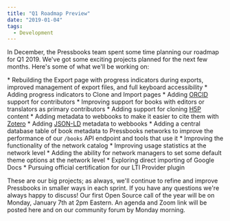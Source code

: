 ```yaml
---
title: "Q1 Roadmap Preview"
date: "2019-01-04"
tags: 
  - Development
---
```


In December, the Pressbooks team spent some time planning our roadmap for Q1 2019. We've got some exciting projects planned for the next few months. Here's some of what we'll be working on:

\* Rebuilding the Export page with progress indicators during exports, improved management of export files, and full keyboard accessibility \* Adding progress indicators to Clone and Import pages \* Adding [ORCID](https://orcid.org/) support for contributors \* Improving support for books with editors or translators as primary contributors \* Adding support for cloning [H5P](https://h5p.org) content \* Adding metadata to webbooks to make it easier to cite them with [Zotero](https://www.zotero.org/) \* Adding [JSON-LD](https://json-ld.org/) metadata to webbooks \* Adding a central database table of book metadata to Pressbooks networks to improve the performance of our `/books` API endpoint and tools that use it \* Improving the functionality of the network catalog \* Improving usage statistics at the network level \* Adding the ability for network managers to set some default theme options at the network level \* Exploring direct importing of Google Docs \* Pursuing official certification for our LTI Provider plugin

These are our big projects; as always, we'll continue to refine and improve Pressbooks in smaller ways in each sprint. If you have any questions we're always happy to discuss! Our first Open Source call of the year will be on Monday, January 7th at 2pm Eastern. An agenda and Zoom link will be posted here and on our community forum by Monday morning.
